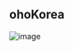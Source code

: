 ## ohoKorea


![image](https://github.com/user-attachments/assets/665f2a02-e670-4879-bd20-ea89668ef383)

